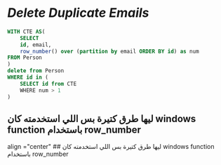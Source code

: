 # _Delete Duplicate Emails_

```sql
WITH CTE AS(
    SELECT
    id, email,
    row_number() over (partition by email ORDER BY id) as num
FROM Person
)
delete from Person
WHERE id in (
    SELECT id from CTE
    WHERE num > 1 
)
```
## ليها طرق كتيرة بس اللي استخدمته كان windows function باستخدام row_number  

<p> align ="center" ## ليها طرق كتيرة بس اللي استخدمته كان windows function باستخدام row_number  </p>

